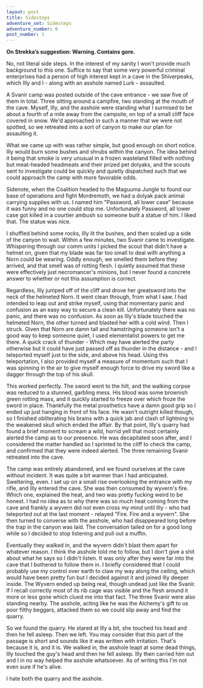 ```yaml
---
layout: post
title: Sidesteps
adventure_set: Sidesteps
adventure_number: 6
post_number: 1
---
```


**On Strekka’s suggestion: Warning. Contains gore.**

No, not literal side steps. In the interest of my sanity I won't provide much background to this one. Suffice to say that some very powerful criminal enterprises had a person of high interest kept in a cave in the Shiverpeaks, which Illy and I - along with an asshole named Lurk - assaulted.

A Svanir camp was posted outside of the cave entrance - we saw five of them in total. Three sitting around a campfire, two standing at the mouth of the cave. Myself, Illy, and the asshole were standing what I surmised to be about a fourth of a mile away from the campsite, on top of a small cliff face covered in snow. We'd approached in such a manner that we were not spotted, so we retreated into a sort of canyon to make our plan for assaulting it.

What we came up with was rather simple, but good enough on short notice. Illy would burn some bushes and shrubs within the canyon. The idea behind it being that smoke is very unusual in a frozen wasteland filled with nothing but meat-headed headmeats and their prized pet dolyaks, and the scouts sent to investigate could be quickly and quietly dispatched such that we could approach the camp with more favorable odds.

Sidenote, when the Coalition headed to the Maguuma Jungle to found our base of operations and fight Mordremoth, we had a dolyak pack animal carrying supplies with us. I named him "Password, all lower case" because it was funny and no one could stop me. Unfortunately Password, all lower case got killed in a courtier ambush so someone built a statue of him. I liked that. The statue was nice.

I shuffled behind some rocks, Illy lit the bushes, and then scaled up a side of the canyon to wait. Within a few minutes, two Svanir came to investigate. Whispering through our comm units I picked the scout that didn't have a helmet on, given that my blade was far too small to deal with anything a Norn could be wearing. Oddly enough, we smelled them before they arrived, and that smell was of rotting flesh. I quietly assumed that these were effectively just necromancer's minions, but I never found a concrete answer to whether or not this assumption is correct.

Regardless, Illy jumped off of the cliff and drove her greatsword into the neck of the helmeted Norn. It went clean through, from what I saw. I had intended to leap out and strike myself, using that momentary panic and confusion as an easy way to secure a clean kill. Unfortunately there was no panic, and there was no confusion. As soon as Illy's blade touched the helmeted Norn, the other turned and blasted her with a cold wind. Then I struck. Given that Norn are damn tall and hamstringing someone isn't a good way to keep someone quiet, I used elementalist powers to get me there. A quick crack of thunder - Which may have alerted the party otherwise but it could have just passed off as thunder in the distance - and I teleported myself just to the side, and above his head. Using this teleportation, I also provided myself a measure of momentum such that I was spinning in the air to give myself enough force to drive my sword like a dagger through the top of his skull.

This worked perfectly. The sword went to the hilt, and the walking corpse was reduced to a stunned, garbling mess. His blood was some brownish green rotting mass, and it quickly started to freeze over which froze the sword in place. Thankfully the metal prosthetics have a damn good grip so I ended up just hanging in front of his face. He wasn't outright killed though, so I finished obliterating his brains with a quick jab and clash of lightning to the weakened skull which ended the affair. By that point, Illy's quarry had found a brief moment to scream a wild, horrid yell that most certainly alerted the camp as to our presence. He was decapitated soon after, and I considered the matter handled so I sprinted to the cliff to check the camp, and confirmed that they were indeed alerted. The three remaining Svanir retreated into the cave.

The camp was entirely abandoned, and we found ourselves at the cave without incident. It was quite a bit warmer than I had anticipated. Sweltering, even. I set up on a small rise overlooking the entrance with my rifle, and Illy entered the cave. She was then consumed by wyvern's fire. Which one, explained the heat, and two was pretty fucking weird to be honest. I had no idea as to why there was so much heat coming from the cave and frankly a wyvern did not even cross my mind until Illy - who had teleported out at the last moment - relayed "Fire. Fire and a wyvern". She then turned to converse with the asshole, who had disappeared long before the trap in the canyon was laid. The conversation tailed on for a good long while so I decided to stop listening and pull out a muffin.

Eventually they walked in, and the wyvern didn't blast them apart for whatever reason. I think the asshole told me to follow, but I don't give a shit about what he says so I didn't listen. It was only after they were far into the cave that I bothered to follow them in. I briefly considered that I could probably use my control over earth to claw my way along the ceiling, which would have been pretty fun but I decided against it and joined Illy deeper inside. The Wyvern ended up being real, though undead just like the Svanir. If I recall correctly most of its rib cage was visible and the flesh around it more or less gone which clued me into that fact. The three Svanir were also standing nearby. The asshole, acting like he was the Alchemy's gift to us poor filthy beggars, attacked them so we could slip away and find the quarry.

So we found the quarry. He stared at Illy a bit, she touched his head and then he fell asleep. Then we left. You may consider that this part of the passage is short and sounds like it was written with irritation. That's because it is, and it is. We walked in, the asshole leapt at some dead things, Illy touched the guy's head and then he fell asleep. Illy then carried him out and I in no way helped the asshole whatsoever. As of writing this I'm not even sure if he's alive.

I hate both the quarry and the asshole.
